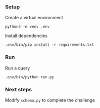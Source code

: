 ### Setup

Create a virtual environment

```
python3 -m venv .env
```

Install dependencies

```
.env/bin/pip install -r requirements.txt
```


### Run

Run a query

```
.env/bin/python run.py
```

### Next steps

Modify `schema.py` to complete the challenge
